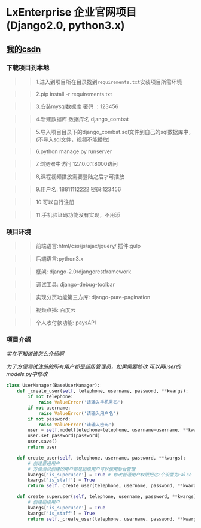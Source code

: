 # LxEnterprise 企业官网项目(Django2.0, python3.x)
## [我的csdn](https://blog.csdn.net/weixin_41827390/)

### 下载项目到本地



>>1.进入到项目所在目录找到` requirements.txt `安装项目所需环境

>>2.pip install -r requirements.txt

>>3.安装mysql数据库 密码 ：123456

>>4.新建数据库  数据库名  django_combat

>>5.导入项目目录下的django_combat.sql文件到自己的sql数据库中，(不导入sql文件，视频不能播放)

>>6.python manage.py runserver 

>>7.浏览器中访问 127.0.0.1:8000访问

>>8,课程视频播放需要登陆之后才可播放

>>9.用户名: 18811112222 密码:123456

>>10.可以自行注册

>>11.手机验证码功能没有实现，不用添
   



### 项目环境


>>前端语言:html/css/js/ajax/jquery/ 插件:gulp

>>后端语言:python3.x

>>框架: django-2.0/djangorestframework

>>调试工具: django-debug-toolbar

>>实现分页功能第三方库: django-pure-pagination

>>视频点播: 百度云

>> 个人收付款功能: paysAPI


 ### 项目介绍
 
*实在不知道该怎么介绍啊*

*为了方便测试注册的所有用户都是超级管理员，如果需要修改 可以再user的models.py中修改*
```python
class UserManager(BaseUserManager):
    def _create_user(self, telephone, username, password, **kwargs):
        if not telephone:
            raise ValueError('请输入手机号码')
        if not username:
            raise ValueError('请输入用户名')
        if not password:
            raise ValueError('请输入密码')
        user = self.model(telephone=telephone, username=username, **kwargs)
        user.set_password(password)
        user.save()
        return user

    def create_user(self, telephone, username, password, **kwargs):
        # 创建普通用户
        # 方便测试创建的用户都是超级用户可以使用后台管理
        kwargs['is_superuser'] = True # 修改普通用户权限把这2个设置为False
        kwargs['is_staff'] = True
        return self._create_user(telephone, username, password, **kwargs)

    def create_superuser(self, telephone, username, password, **kwargs):
        # 创建超级用户
        kwargs['is_superuser'] = True
        kwargs['is_staff'] = True
        return self._create_user(telephone, username, password, **kwargs)
```
